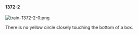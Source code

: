 #### 1372-2
![train-1372-2-0.png](https://github.com/lil-lab/nlvr/raw/master/nlvr/train/images/68/train-1372-2-0.png "train-1372-2-0.png")

There is no yellow circle closely touching the bottom of a box.